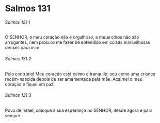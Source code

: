 # Salmos 131

###### Salmos 131:1

Ó SENHOR, o meu coração não é orgulhoso, e meus olhos não são arrogantes, nem procuro me fazer de entendido em coisas maravilhosas demais para mim.

###### Salmos 131:2

Pelo contrário! Meu coração está calmo e tranquilo; sou como uma criança recém-nascida depois de ser amamentada pela mãe. Acalmei o meu coração e fiquei em paz.

###### Salmos 131:3

Povo de Israel, coloque a sua esperança no SENHOR, desde agora e para sempre.

